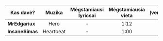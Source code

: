 | Kas davė?       |   Muzika   | Mėgstamiausi lyricsai | Mėgstamiausia vieta | Įvertinimas |
| --------------- |:----------:|:---------------------:|:-------------------:|:-----------:|
| **MrEdgariux**  | Hero | -                     | 1:12                | 10            |
| **InsaneSimas** | Heartbeat   | -                      | 1:00                    | 3            |

